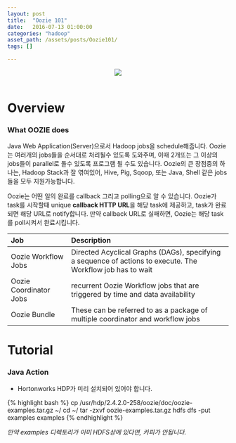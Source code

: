 ```yaml
---
layout: post
title:  "Oozie 101"
date:   2016-07-13 01:00:00
categories: "hadoop"
asset_path: /assets/posts/Oozie101/
tags: []

---
```


<header>
    <img src="{{ page.asset_path }}elephant.jpg" class="img-responsive img-rounded img-fluid">
</header>


# Overview 

### What OOZIE does 

Java Web Application(Server)으로서 Hadoop jobs을 schedule해줍니다.
Oozie는 여러개의 jobs들을 순서대로 처리될수 있도록 도와주며, 이때 2개또는 그 이상의 jobs들이 parallel로 돌수 있도록 프로그램 될 수도 있습니다.
Oozie의 큰 장점중의 하나는, Hadoop Stack과 잘 엮여있어, Hive, Pig, Sqoop, 또는 Java, Shell 같은 jobs들을 모두 지원가능합니다.

Oozie는 어떤 일의 완료를 callback 그리고 polling으로 알 수 있습니다. 
Oozie가 task를 시작할때 unique **callback HTTP URL**을 해당 task에 제공하고, task가 완료되면 해당 URL로 notify합니다.
만약 callback URL로 실패하면, Oozie는 해당 task를 poll시켜서 완료시킵니다.


| Job | Description | 
|:----|:------------|
| Oozie Workflow Jobs | Directed Acyclical Graphs (DAGs), specifying a sequence of actions to execute. The Workflow job has to wait  |
| Oozie Coordinator Jobs | recurrent Oozie Workflow jobs that are triggered by time and data availability |
| Oozie Bundle | These can be referred to as a package of multiple coordinator and workflow jobs |


# Tutorial 

### Java Action 

* Hortonworks HDP가 미리 설치되어 있어야 합니다.

{% highlight bash %}
cp /usr/hdp/2.4.2.0-258/oozie/doc/oozie-examples.tar.gz ~/
cd ~/
tar -zxvf oozie-examples.tar.gz
hdfs dfs -put examples examples
{% endhighlight %}

*만약 examples 디렉토리가 이미 HDFS상에 있다면, 카피가 안됩니다.*